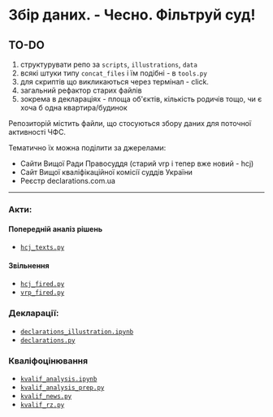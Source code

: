 # Збір даних. - Чесно. Фільтруй суд!

TO-DO
--------
1. структурувати репо за `scripts`, `illustrations`, `data`
2. всякі штуки типу `concat_files` і їм подібні - в `tools.py`
3. для скриптів що викликаються через термінал - click. 
4. загальний рефактор старих файлів
5. зокрема в деклараціях - площа об'єктів, кількість родичів тощо, чи є хоча б одна квартира/будинок

Репозиторій містить файли, що стосуються збору даних для поточної активності ЧФС. 

Тематично їх можна поділити за джерелами:
* Сайти Вищої Ради Правосуддя (старий vrp і тепер вже новий - hcj)
* Сайт Вищої кваліфікаційної комісії суддів України
* Реєстр declarations.com.ua

---

### Акти:
#### Попередній аналіз рішень
* [`hcj_texts.py`](https://github.com/hp0404/CFJ/blob/master/hcj_texts.py) 

#### Звільнення
* [`hcj_fired.py`](https://github.com/hp0404/CFJ/blob/master/hcj_fired.py)
* [`vrp_fired.py`](https://github.com/hp0404/CFJ/blob/master/vrp_fired.py) 

### Декларації: 

* [`declarations_illustration.ipynb`](https://nbviewer.jupyter.org/github/hp0404/CFJ/blob/master/declarations_illustration.ipynb) 
* [`declarations.py`](https://github.com/hp0404/CFJ/blob/master/declarations.py) 

### Кваліфоцінювання
* [`kvalif_analysis.ipynb`](https://nbviewer.jupyter.org/github/hp0404/CFJ/blob/master/kvalif_analysis.ipynb)
* [`kvalif_analysis_prep.py`](https://github.com/hp0404/CFJ/blob/master/kvalif_analysis_prep.py)
* [`kvalif_news.py`](https://github.com/hp0404/CFJ/blob/master/kvalif_news.py)
* [`kvalif_rz.py`](https://github.com/hp0404/CFJ/blob/master/kvalif_rz.py)
